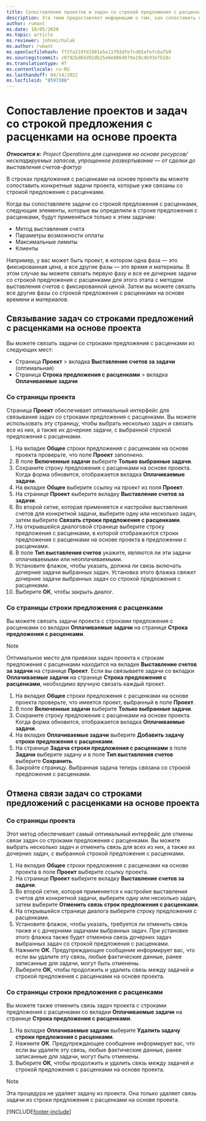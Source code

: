 ```yaml
---
title: Сопоставление проектов и задач со строкой предложения с расценками на основе проекта
description: Эта тема предоставляет информацию о том, как сопоставить проекты и задачи со строкой задачи на основе проекта.
author: rumant
ms.date: 10/05/2020
ms.topic: article
ms.reviewer: johnmichalak
ms.author: rumant
ms.openlocfilehash: ff2fa219fd1981e5e11f93dfe7cd65afefc6afb9
ms.sourcegitcommit: c0792bd65d92db25e0e8864879a19c4b93efb10c
ms.translationtype: HT
ms.contentlocale: ru-RU
ms.lasthandoff: 04/14/2022
ms.locfileid: "8597308"
---
```

# <a name="map-projects-and-tasks-to-a-project-based-quote-line"></a>Сопоставление проектов и задач со строкой предложения с расценками на основе проекта

_**Относится к:** Project Operations для сценариев на основе ресурсов/нескладируемых запасов, упрощенное развертывание — от сделки до выставления счетов-фактур_

В строках предложения с расценками на основе проекта вы можете сопоставить конкретные задачи проекта, которые уже связаны со строкой предложения с расценками.

Когда вы сопоставляете задачи со строкой предложения с расценками, следующие элементы, которые вы определили в строке предложения с расценками, будут применяться только к этим задачам:

- Метод выставления счета
- Параметры возможности оплаты
- Максимальные лимиты
- Клиенты

Например, у вас может быть проект, в котором одна фаза — это фиксированная цена, а все другие фазы — это время и материалы. В этом случае вы можете связать первую фазу и все ее дочерние задачи со строкой предложения с расценками для этого этапа с методом выставления счетов с фиксированной ценой. Затем вы можете связать все другие фазы со строкой предложения с расценками на основе времени и материалов.

## <a name="associate-tasks-to-project-based-quote-lines"></a>Связывание задач со строками предложений с расценками на основе проекта

Вы можете связать задачи со строками предложения с расценками из следующих мест:

- Страница **Проект** > вкладка **Выставление счетов за задачи** (оптимальная)
- Страница **Строка предложения с расценками** > вкладка **Оплачиваемые задачи** 

### <a name="from-the-project-page"></a>Со страницы проекта

Страница **Проект** обеспечивает оптимальный интерфейс для связывания задач со строками предложения с расценками. Вы можете использовать эту страницу, чтобы выбрать несколько задач и связать все из них, а также их дочерние задачи, с выбранной строкой предложения с расценками.

1. На вкладке **Общее** строки предложения с расценками на основе проекта проверьте, что поле **Проект** заполнено.
2. В поле **Включенные задачи** выберите **Только выбранные задачи**.
3. Сохраните строку предложения с расценками на основе проекта. Когда форма обновится, отображается вкладка **Оплачиваемые задачи**.
4. На вкладке **Общее** выберите ссылку на проект из поля **Проект**.
5. На странице **Проект** выберите вкладку **Выставление счетов за задачи**.
6. Во второй сетке, которая применяется к настройке выставления счетов для конкретной задачи, выберите одну или несколько задач, затем выберите **Связать строки предложения с расценками**.
7. На открывшейся диалоговой странице выберите строку предложения с расценками, в которой отображаются строки предложения с расценками на основе проекта в предложении с расценками.
8. В поле **Тип выставления счетов** укажите, являются ли эти задачи оплачиваемыми или неоплачиваемыми.
9. Установите флажок, чтобы указать, должна ли связь включать дочерние задачи выбранных задач. Установка этого флажка свяжет дочерние задачи выбранных задач со строкой предложения с расценками.
10. Выберите **ОК**, чтобы закрыть диалог.

### <a name="from-the-quote-line-page"></a>Со страницы строки предложения с расценками

Вы можете связать задачи проекта с строками предложения с расценками со вкладки **Оплачиваемые задачи** на странице **Строка предложения с расценками**.

>[!NOTE]
>Оптимальное место для привязки задач проекта к строкам предложения с расценками находится на вкладке **Выставление счетов за задачи** на странице **Проект**. Если вы связываете задачи со вкладки **Оплачиваемые задачи** на странице **Строка предложения с расценками**, необходимо вручную связать каждый проект.

1. На вкладке **Общее** строки предложения с расценками на основе проекта проверьте, что имеется проект, выбранный в поле **Проект**.
2. В поле **Включенные задачи** выберите **Только выбранные задачи**.
3. Сохраните строку предложения с расценками на основе проекта. Когда форма обновится, отображается вкладка **Оплачиваемые задачи**.
4. На вкладке **Оплачиваемые задачи** выберите **Добавить задачу строки предложения с расценками**.
5. На странице **Задача строки предложения с расценками** в поле **Задачи** выберите задачу и в поле **Тип выставления счетов** выберите **Сохранить**. 
6. Закройте страницу. Выбранная задача теперь связана со строкой предложения с расценками.

## <a name="disassociate-tasks-from-projectbased-quote-lines"></a>Отмена связи задач со строками предложений с расценками на основе проекта

### <a name="from-the-project-page"></a>Со страницы проекта

Этот метод обеспечивает самый оптимальный интерфейс для отмены связи задач со строками предложения с расценками. Вы можете выбрать несколько задач и отменить связь для всех из них, а также их дочерних задач, с выбранной строкой предложения с расценками.

1. На вкладке **Общее** строки предложения с расценками на основе проекта в поле **Проект** выберите ссылку проекта.
2. На странице **Проект** выберите вкладку **Выставление счетов за задачи**.
3. Во второй сетке, которая применяется к настройке выставления счетов для конкретной задачи, выберите одну или несколько задач, затем выберите **Отменить связь строк предложения с расценками**.
4. На открывшейся странице диалога выберите строку предложения с расценками.
5. Установите флажок, чтобы указать, требуется ли отменить связь также и с дочерними задачами выбранных задач. При установке этого флажка также будет отменена связь дочерних задач выбранных задач со строкой предложения с расценками.
6. Нажмите **ОК**. Предупреждающее сообщение информирует вас, что если вы удалите эту связь, любые фактические данные, ранее записанные для задачи, могут быть отменены. 
7. Выберите **ОК**, чтобы продолжить и удалить связь между задачей и строкой предложения с расценками на основе проекта.

### <a name="from-the-quote-line-page"></a>Со страницы строки предложения с расценками

Вы можете также отменить связь задач проекта с строками предложения с расценками со вкладки **Оплачиваемые задачи** на странице **Строка предложения с расценками**.

1. На вкладке **Оплачиваемые задачи** выберите **Удалить задачу строки предложения с расценками**.
2. Нажмите **ОК**. Предупреждающее сообщение информирует вас, что если вы удалите эту связь, любые фактические данные, ранее записанные для задачи, могут быть отменены. 
3. Выберите **ОК**, чтобы продолжить и удалить связь между задачей и строкой предложения с расценками на основе проекта.

>[!NOTE]
> Эта процедура не удаляет задачу из проекта. Она только удаляет связь задачи из строки предложения с расценками на основе проекта.


[!INCLUDE[footer-include](../../includes/footer-banner.md)]